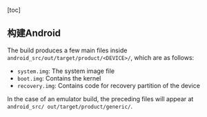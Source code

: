 [toc]

## 构建Android

The build produces a few main files inside `android_src/out/target/product/<DEVICE>/`, which are as follows:

- `system.img`: The system image file
- `boot.img`: Contains the kernel
- `recovery.img`: Contains code for recovery partition of the device

In the case of an emulator build, the preceding files will appear at `android_src/
out/target/product/generic/`.






